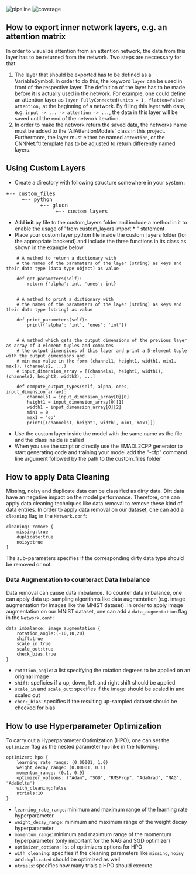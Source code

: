 <!-- (c) https://github.com/MontiCore/monticore -->
![pipeline](https://git.rwth-aachen.de/monticore/EmbeddedMontiArc/generators/CNNArch2MXNet/badges/master/build.svg)
![coverage](https://git.rwth-aachen.de/monticore/EmbeddedMontiArc/generators/CNNArch2MXNet/badges/master/coverage.svg)

## How to export inner network layers, e.g. an attention matrix
In order to visualize attention from an attention network, the data from this layer has to be returned from the network. Two steps are neccessary for that.
1.  The layer that should be exported has to be defined as a VariableSymbol. In order to do this, the keyword `layer` can be used in front of the respective layer. The definition of the layer has to be made before it is actually used in the network.
    For example, one could define an attention layer as `layer FullyConnected(units = 1, flatten=false) attention;` at the beginning of a network. By filling this layer with data, e.g. `
               input ->
               ... ->
               attention ->
               ...
`, the data in this layer will be saved until the end of the network iteration.
2.  In order to make the network return the saved data, the networks name must be added to the 'AllAttentionModels' class in this project. Furthermore, the layer must either be named `attention`, or the CNNNet.ftl template has to be adjusted to return differently named layers.

## Using Custom Layers

* Create a directory with following structure somewhere in your system :
<pre>
+-- custom_files
     +-- python
           +-- gluon
                +-- custom_layers
</pre>
* Add __init__.py file to the custom_layers folder and include a method in it to enable the usage of "from custom_layers import * " statement
* Place your custom layer python file inside the custom_layers folder (for the appropriate backend) and include the three functions in its class as shown in the example below
```
    # A method to return a dictionary with
    # the names of the parameters of the layer (string) as keys and their data type (data type object) as value

    def get_parameters(self):
        return {'alpha': int, 'ones': int}


    # A method to print a dictionary with
    # the names of the parameters of the layer (string) as keys and their data type (string) as value

    def print_parameters(self):
        print({'alpha': 'int', 'ones': 'int'})


    # A method which gets the output dimensions of the previous layer as array of 3-element tuples and computes
    # the output dimensions of this layer and print a 5-element tuple with the output dimensions and
    # min max value in the form (channel1, height1, width1, min1, max1), (channels2, ...)
    # input_dimension_array = [(channels1, height1, width1), (channels2, height2, width2), ...]
    
    def compute_output_types(self, alpha, ones, input_dimension_array):
        channels1 = input_dimension_array[0][0]
        height1 = input_dimension_array[0][1]
        width1 = input_dimension_array[0][2]
        min1 = 0
        max1 = 'oo'
        print([(channels1, height1, width1, min1, max1)])
```
* Use the custom layer inside the model with the same name as the file and the class inside is called
* When you use the script or directly use the EMADL2CPP generator to start generating code and training your model add the "-cfp" command line argument followed by the path to the custom_files folder

## How to apply Data Cleaning
Missing, noisy and duplicate data can be classified as dirty data. Dirt data have an negative impact on the model performance. Therefore, one can apply data cleaning techniques like data removal to remove these kind of data entries. 
In order to apply data removal on our dataset, one can add a `cleaning` flag in the `Network.conf`:

```
cleaning: remove {
    missing:true
    duplicate:true
    noisy:true
}
```
The sub-parameters specifies if the corresponding dirty data type should be removed or not.

### Data Augmentation to counteract Data Imbalance

Data removal can cause data imbalance. To counter data imbalance, one can apply data up-sampling algorithms like data augmentation (e.g. image augmentation for images like the MNIST dataset). In order to apply image augmentation on our MNIST dataset, one can add a `data_augmentation` flag in the `Network.conf`:

```
data_imbalance: image_augmentation {
    rotation_angle:(-10,10,20) 
    shift:true
    scale_in:true
    scale_out:true
    check_bias:true
}
```
- `rotation_angle`: a list specifying the rotation degrees to be applied on an original image
- `shift`: speficies if a up, down, left and right shift should be applied
- `scale_in` and `scale_out`: specifies if the image should be scaled in and scaled out
- `check_bias`: specifies if the resulting up-sampled dataset should be checked for bias


## How to use Hyperparameter Optimization

To carry out a Hyperparameter Optimization (HPO), one can set the `optimizer` flag as the nested parameter `hpo` like in the following:

```
optimizer: hpo {
    learning_rate_range: (0.00001, 1.0)
    weight_decay_range: (0.00001, 0.1) 
    momentum_range: (0.1, 0.9)
    optimizer_options: ("Adam", "SGD", "RMSProp", "AdaGrad", "NAG", "AdaDelta")
    with_cleaning:false
    ntrials:10
}
```

- `learning_rate_range`: minimum and maximum range of the learning rate hyperparameter
- `weight_decay_range`: minimum and maximum range of the weight decay hyperparameter
- `momentum_range`: minimum and maximum range of the momentum hyperparameter (only important for the NAG and SGD optimizer)
- `optimizer_options`: list of optimizers options for HPO
- `with_cleaning`: specifies if the cleaning parameters like `missing`, `noisy` and `duplicated` should be optimized as well
- `ntrials`: specifies how many trials a HPO should execute

